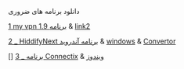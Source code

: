 دانلود برنامه های ضروری

[1 my vpn 1.9 برنامه](https://uplnk.com/f/134a0565/my_vpn_1.9.0.apk) & [link2](https://fastfix.s3.ir-thr-at1.arvanstorage.ir/APP/MY%20VPN%201.9.0.apk?versionId=)

[2 _ HiddifyNext برنامه آندروید](https://github.com/hiddify/hiddify-next/releases/latest/download/hiddify-android-universal.apk) & [windows](https://github.com/hiddify/hiddify-next/releases/latest/download/hiddify-windows-x64-setup.zip) & [Convertor](https://ircfspace.github.io/fragment)

[]
[3 _ برنامه Connectix](https://apps.irancdn.org/android/Connectix-1.3.2.apk) & [ویندوز](https://apps.irancdn.org/windows/Connectix-1.3.2.zip)

